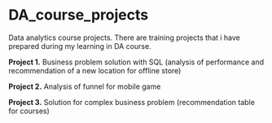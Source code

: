 # DA_course_projects
Data analytics course projects.
There are training projects that i have prepared during my learning in DA course.

**Project 1.** Business problem solution with SQL (analysis of performance and recommendation of a new location for offline store)

**Project 2.** Analysis of funnel for mobile game

**Project 3.** Solution for complex business problem (recommendation table for courses) 
